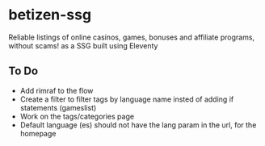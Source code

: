 # betizen-ssg

Reliable listings of online casinos, games, bonuses and affiliate programs, without scams! as a SSG built using Eleventy

## To Do

-   Add rimraf to the flow
-   Create a filter to filter tags by language name insted of adding if statements (gameslist)
-   Work on the tags/categories page
-   Default language (es) should not have the lang param in the url, for the homepage

